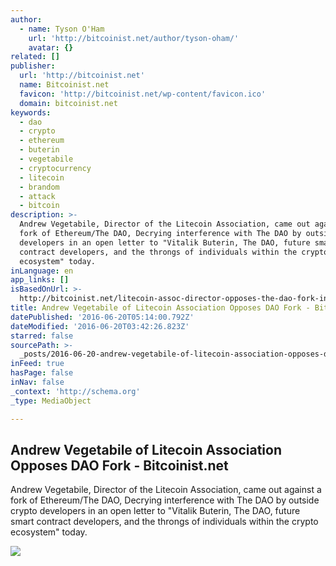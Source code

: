 ```yaml
---
author:
  - name: Tyson O'Ham
    url: 'http://bitcoinist.net/author/tyson-oham/'
    avatar: {}
related: []
publisher:
  url: 'http://bitcoinist.net'
  name: Bitcoinist.net
  favicon: 'http://bitcoinist.net/wp-content/favicon.ico'
  domain: bitcoinist.net
keywords:
  - dao
  - crypto
  - ethereum
  - buterin
  - vegetabile
  - cryptocurrency
  - litecoin
  - brandom
  - attack
  - bitcoin
description: >-
  Andrew Vegetabile, Director of the Litecoin Association, came out against a
  fork of Ethereum/The DAO, Decrying interference with The DAO by outside crypto
  developers in an open letter to "Vitalik Buterin, The DAO, future smart
  contract developers, and the throngs of individuals within the crypto
  ecosystem" today.
inLanguage: en
app_links: []
isBasedOnUrl: >-
  http://bitcoinist.net/litecoin-assoc-director-opposes-the-dao-fork-in-open-letter/
title: Andrew Vegetabile of Litecoin Association Opposes DAO Fork - Bitcoinist.net
datePublished: '2016-06-20T05:14:00.792Z'
dateModified: '2016-06-20T03:42:26.823Z'
starred: false
sourcePath: >-
  _posts/2016-06-20-andrew-vegetabile-of-litecoin-association-opposes-dao-fork-.md
inFeed: true
hasPage: false
inNav: false
_context: 'http://schema.org'
_type: MediaObject

---
```

<article style=""><h1>Andrew Vegetabile of Litecoin Association Opposes DAO Fork - Bitcoinist.net</h1><p>Andrew Vegetabile, Director of the Litecoin Association, came out against a fork of Ethereum/The DAO, Decrying interference with The DAO by outside crypto developers in an open letter to "Vitalik Buterin, The DAO, future smart contract developers, and the throngs of individuals within the crypto ecosystem" today.</p><img src="http://bitcoinist.net/wp-content/uploads/2016/06/LiecoinDao.png" /></article>